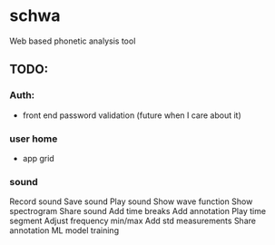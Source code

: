 # schwa
Web based phonetic analysis tool

## TODO:
### Auth: 

* front end password validation (future when I care about it)

### user home
* app grid

### sound
Record sound
Save sound
Play sound
Show wave function
Show spectrogram
Share sound
Add time breaks
Add annotation
Play time segment
Adjust frequency min/max
Add std measurements
Share annotation
ML model training

